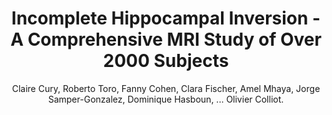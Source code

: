 ---
author: Claire Cury, Roberto Toro, Fanny Cohen, Clara Fischer, Amel Mhaya, Jorge Samper-Gonzalez, Dominique Hasboun, ... Olivier Colliot.
title: Incomplete Hippocampal Inversion - A Comprehensive MRI Study of Over 2000 Subjects
journal: Frontiers in Neuroanatomy
year: 2015
type: article
doi: 10.3389/fnana.2015.00160
team: yes
volume: 9
pages: 160
---